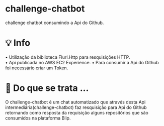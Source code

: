 # challenge-chatbot
challenge chatbot consumindo a Api do Github.

# 💡 Info

• Utilização da biblioteca Flurl.Http para resquisições HTTP. <br>
• Api publicada no AWS EC2 Experience.
• Para consumir a Api do Github foi necessário criar um Token.<br>

# 🎯 Do que se trata ...

O challenge-chatbot é um chat automatizado que através desta Api intermediária(challenge-chatbot) faz resquisição para Api do Github retornando como 
resposta da requisição alguns repositórios que são consumidos na plataforma Blip. <br>
